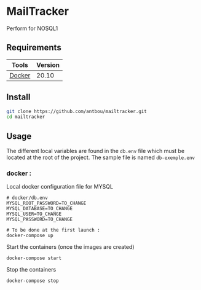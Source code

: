 # MailTracker

Perform for NOSQL1

## Requirements

| Tools                                         | Version |
| --------------------------------------------- | ------- |
| [Docker](https://docs.docker.com/get-docker/) | 20.10   |

## Install

```bash
git clone https://github.com/antbou/mailtracker.git
cd mailtracker
```

## Usage

The different local variables are found in the `db.env` file which must be located at the root of the project.
The sample file is named `db-exemple.env`

### docker :

Local docker configuration file for MYSQL

```
# docker/db.env
MYSQL_ROOT_PASSWORD=TO_CHANGE
MYSQL_DATABASE=TO_CHANGE
MYSQL_USER=TO_CHANGE
MYSQL_PASSWORD=TO_CHANGE
```

```
# To be done at the first launch :
docker-compose up
```

Start the containers (once the images are created)

```
docker-compose start
```

Stop the containers

```
docker-compose stop
```
